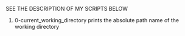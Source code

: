 SEE THE DESCRIPTION OF MY SCRIPTS BELOW
1. 0-current_working_directory prints the absolute path name of the working directory
